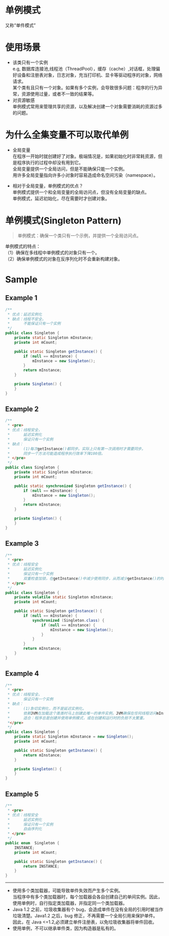 # 单例模式

又称“单件模式”

# 使用场景

- 该类只有一个实例  
  e.g, 数据库连接池,线程池（ThreadPool），缓存（cache）,对话框，处理偏好设备和注册表对象，日志对象，充当打印机、显卡等驱动程序的对象，网络请求。  
  某个类有且只有一个对象。如果有多个实例，会导致很多问题：程序的行为异常，资源使用过量，或者不一致的结果等。
- 对资源敏感  
  单例模式常用来管理共享的资源，以及解决创建一个对象需要消耗的资源过多的问题。

# 为什么全集变量不可以取代单例

- 全局变量  
  在程序一开始时就创建好了对象。极端情况是，如果初始化时非常耗资源，但是程序执行的过程中却没有用到它。  
  全局变量提供一个全局访问，但是不能确保只能一个实例。  
  用许多全局变量指向许多小对象时容易造成命名空间污染（namespace）。

- 相对于全局变量，单例模式的优点？  
  单例模式提供一个和全局变量的全局访问点，但没有全局变量的缺点。  
  单例模式，延迟初始化，尽在需要时才创建对象。

# 单例模式(Singleton Pattern)

> 单例模式：确保一个类只有一个示例，并提供一个全局访问点。

单例模式的特点：  
（1）确保在多线程中单例模式的对象只有一个。  
（2）确保单例模式的对象在反序列化时不会重新构建对象。

# Sample

## Example 1

```java
/**
 * 优点：延迟实例化
 * 缺点：线程不安全。
 *      不能保证只有一个实例
 */
public class Singleton {
    private static Singleton mInstance;
    private int mCount;

    public static Singleton getInstance() {
        if (null == mInstance) {
            mInstance = new Singleton();
        }
        return mInstance;
    }

    private Singleton() {
    }
}
```

## Example 2

```java
/**
 * <pre>
 * 优点：线程安全，
 *      延迟实例化
 *      保证只有一个实例
 * 缺点：
 *      (1)每次getInstance()都同步。实际上只有第一次调用时才需要同步。
 *      同步一个方法可能造成程序执行效率下降100倍。
 * </pre>
 */
public class Singleton {
    private static Singleton mInstance;
    private int mCount;

    public static synchronized Singleton getInstance() {
        if (null == mInstance) {
            mInstance = new Singleton();
        }
        return mInstance;
    }

    private Singleton() {
    }
}
```

## Example 3

```java
/**
 * <pre>
 * 优点：线程安全
 *      延迟实例化
 *      保证只有一个实例
 *      双重检查加锁，在getInstance()中减少使用同步，从而减少getInstance()的时间消耗。Java >=5,否则旧版中JVM对于volatile的实现会导致双重检查加锁的失效。
 * </pre>
 */
public class Singleton {
    private volatile static Singleton mInstance;
    private int mCount;

    public static Singleton getInstance() {
        if (null == mInstance) {
            synchronized (Singleton.class) {
                if (null == mInstance) {
                    mInstance = new Singleton();
                }
            }
        }
        return mInstance;
    }
}
```

## Example 4

```java
/**
 * <pre>
 * 优点：线程安全。
 *      保证只有一个实例
 * 缺点：
 *      (1)急切实例化，而不是延迟实例化。
 *      依赖JVM在加载这个类类时马上创建此唯一的单件实例。JVM确保在任何线程访问mInstance之前，一定先创建此实例
 *      适合：程序总是创建并使用单例模式，或在创建和运行时的负担不太繁重。
 *</pre>
 */
public class Singleton {
    private static Singleton mInstance = new Singleton();
    private int mCount;

    public static Singleton getInstance() {
        return mInstance;
    }

    private Singleton() {
    }
}
```

## Example 5

```java
/**
 * <pre>
 * 优点：线程安全
 *      延迟实例化
 *      保证只有一个实例
 *      自由序列化
 * </pre>
 */
public enum  Singleton {
    INSTANCE;
    private int mCount;

    public static Singleton getInstance() {
        return INSTANCE;
    }
}
```

---

- 使用多个类加载器，可能导致单件失效而产生多个实例。  
  当程序中有多个类加载器时，每个加载器会各自创建自己的单间实例。因此，使用单例时，自行指定类加载器，并指定同一个类加载器。
- Java 1.2 之前，垃圾收集器有个 bug，会造成单件在没有全局的引用时被当作垃圾清楚。Java1.2 之后，bug 修正，不再需要一个全局引用来保护单件。  
  因此，在 Java <=1.2,必须建立单件注册表，以免垃圾收集器将单件回收。
- 使用单例，不可以继承单件类，因为构造器是私有的。

